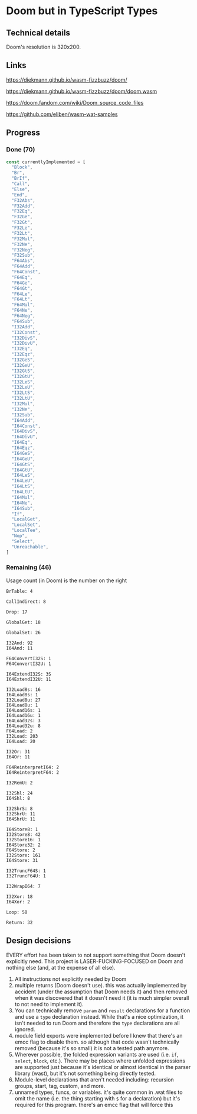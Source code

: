 # Doom but in TypeScript Types

## Technical details

Doom's resolution is 320x200.

## Links

https://diekmann.github.io/wasm-fizzbuzz/doom/

https://diekmann.github.io/wasm-fizzbuzz/doom/doom.wasm

https://doom.fandom.com/wiki/Doom_source_code_files

https://github.com/eliben/wasm-wat-samples

## Progress

### Done (70)

```ts
const currentlyImplemented = [
  "Block",
  "Br",
  "BrIf",
  "Call",
  "Else",
  "End",
  "F32Abs",
  "F32Add",
  "F32Eq",
  "F32Ge",
  "F32Gt",
  "F32Le",
  "F32Lt",
  "F32Mul",
  "F32Ne",
  "F32Neg",
  "F32Sub",
  "F64Abs",
  "F64Add",
  "F64Const",
  "F64Eq",
  "F64Ge",
  "F64Gt",
  "F64Le",
  "F64Lt",
  "F64Mul",
  "F64Ne",
  "F64Neg",
  "F64Sub",
  "I32Add",
  "I32Const",
  "I32DivS",
  "I32DivU",
  "I32Eq",
  "I32Eqz",
  "I32GeS",
  "I32GeU",
  "I32GtS",
  "I32GtU",
  "I32LeS",
  "I32LeU",
  "I32LtS",
  "I32LtU",
  "I32Mul",
  "I32Ne",
  "I32Sub",
  "I64Add",
  "I64Const",
  "I64DivS",
  "I64DivU",
  "I64Eq",
  "I64Eqz",
  "I64GeS",
  "I64GeU",
  "I64GtS",
  "I64GtU",
  "I64LeS",
  "I64LeU",
  "I64LtS",
  "I64LtU",
  "I64Mul",
  "I64Ne",
  "I64Sub",
  "If",
  "LocalGet",
  "LocalSet",
  "LocalTee",
  "Nop",
  "Select",
  "Unreachable",
]
```

### Remaining (46)

Usage count (in Doom) is the number on the right

```text
BrTable: 4

CallIndirect: 8

Drop: 17

GlobalGet: 18

GlobalSet: 26

I32And: 92
I64And: 11

F64ConvertI32S: 1
F64ConvertI32U: 1

I64ExtendI32S: 3S
I64ExtendI32U: 11

I32Load8s: 16
I64Load8s: 1
I32Load8u: 27
I64Load8u: 1
I64Load16s: 1
I64Load16u: 1
I64Load32s: 3
I64Load32u: 8
F64Load: 2
I32Load: 203
I64Load: 20

I32Or: 31
I64Or: 11

F64ReinterpretI64: 2
I64ReinterpretF64: 2

I32RemU: 2

I32Shl: 24
I64Shl: 8

I32ShrS: 8
I32ShrU: 11
I64ShrU: 11

I64Store8: 1
I32Store8: 42
I32Store16: 1
I64Store32: 2
F64Store: 2
I32Store: 161
I64Store: 31

I32TruncF64S: 1
I32TruncF64U: 1

I32WrapI64: 7

I32Xor: 18
I64Xor: 2

Loop: 58

Return: 32
```

## Design decisions

EVERY effort has been taken to not support something that Doom doesn't explicitly need.  This project is LASER-FUCKING-FOCUSED on Doom and nothing else (and, at the expense of all else).

1. All instructions not explicitly needed by Doom
2. multiple returns (Doom doesn't use).  this was actually implemented by accident (under the assumption that Doom needs it) and then removed when it was discovered that it doesn't need it (it is much simpler overall to not need to implement it).
3. You can technically remove `param` and `result` declarations for a function and use a `type` declaration instead.  While that's a nice optimization, it isn't needed to run Doom and therefore the `type` declarations are all ignored.
4. module field exports were implemented before I knew that there's an emcc flag to disable them.  so although that code wasn't technically removed (because it's so small) it is not a tested path anymore.
5. Wherever possible, the folded expression variants are used (i.e. `if`, `select`, `block`, etc.).  There may be places where unfolded expressions are supported just because it's identical or almost identical in the parser library (wast), but it's not something being directly tested.
6. Module-level declarations that aren't needed including: recursion groups, start, tag, custom, and more.
7. unnamed types, funcs, or variables.  it's quite common in .wat files to omit the name (i.e. the thing starting with `$` for a declaration) but it's required for this program.  there's an emcc flag that will force this

